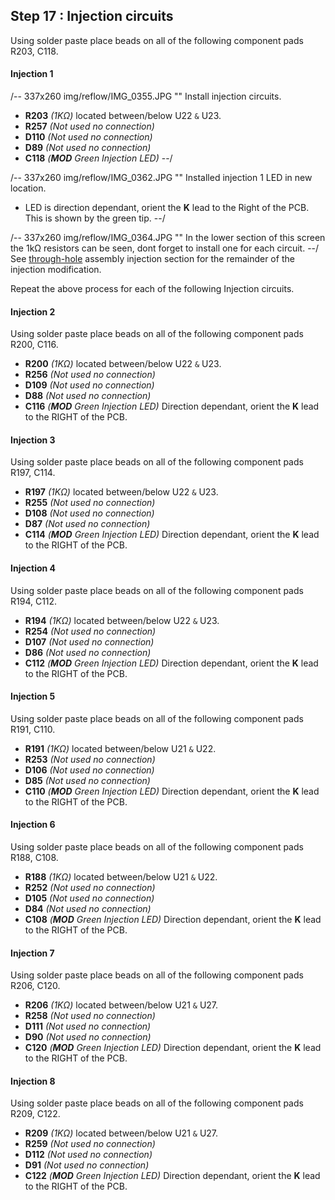 ## Step 17 : Injection circuits ##

Using solder paste place beads on all of the following component pads R203, C118.

#### Injection 1 ####
/-- 337x260 img/reflow/IMG_0355.JPG "" Install injection circuits. 

- **R203** *(1K&ohm;)* located between/below U22 ``&`` U23.
- **R257** *(Not used no connection)*
- **D110** *(Not used no connection)*
- **D89**  *(Not used no connection)*
- **C118** *(**MOD** Green Injection LED)*
--/

/-- 337x260 img/reflow/IMG_0362.JPG "" Installed injection 1 LED in new location.
 
- LED is direction dependant, orient the **K** lead to the Right of the PCB. This is shown by the green tip.
--/

/-- 337x260 img/reflow/IMG_0364.JPG "" In the lower section of this screen the 1k&ohm; resistors can be seen, dont forget to install one for each circuit.
 --/
See [through-hole](#assembly13_after_reflow) assembly injection section for the remainder of the injection modification.

Repeat the above process for each of the following Injection circuits.

#### Injection 2 ####
Using solder paste place beads on all of the following component pads R200, C116.

- **R200** *(1K&ohm;)* located between/below U22 ``&`` U23.
- **R256** *(Not used no connection)*
- **D109** *(Not used no connection)*
- **D88**  *(Not used no connection)*
- **C116** *(**MOD** Green Injection LED)* Direction dependant, orient the **K** lead to the RIGHT of the PCB.

#### Injection 3 ####
Using solder paste place beads on all of the following component pads R197, C114.

- **R197** *(1K&ohm;)* located between/below U22 ``&`` U23.
- **R255** *(Not used no connection)*
- **D108** *(Not used no connection)*
- **D87**  *(Not used no connection)*
- **C114** *(**MOD** Green Injection LED)* Direction dependant, orient the **K** lead to the RIGHT of the PCB.

#### Injection 4 ####
Using solder paste place beads on all of the following component pads R194, C112.

- **R194** *(1K&ohm;)* located between/below U22 ``&`` U23.
- **R254** *(Not used no connection)*
- **D107** *(Not used no connection)*
- **D86**  *(Not used no connection)*
- **C112** *(**MOD** Green Injection LED)* Direction dependant, orient the **K** lead to the RIGHT of the PCB.

#### Injection 5 ####
Using solder paste place beads on all of the following component pads R191, C110.

- **R191** *(1K&ohm;)* located between/below U21 ``&`` U22.
- **R253** *(Not used no connection)*
- **D106** *(Not used no connection)*
- **D85**  *(Not used no connection)*
- **C110** *(**MOD** Green Injection LED)* Direction dependant, orient the **K** lead to the RIGHT of the PCB.

#### Injection 6 ####
Using solder paste place beads on all of the following component pads R188, C108.

- **R188** *(1K&ohm;)* located between/below U21 ``&`` U22. 
- **R252** *(Not used no connection)*
- **D105** *(Not used no connection)*
- **D84**  *(Not used no connection)*
- **C108** *(**MOD** Green Injection LED)* Direction dependant, orient the **K** lead to the RIGHT of the PCB.

#### Injection 7 ####
Using solder paste place beads on all of the following component pads R206, C120.

- **R206** *(1K&ohm;)* located between/below U21 ``&`` U27.
- **R258** *(Not used no connection)*
- **D111** *(Not used no connection)*
- **D90**  *(Not used no connection)*
- **C120** *(**MOD** Green Injection LED)* Direction dependant, orient the **K** lead to the RIGHT of the PCB.

#### Injection 8 ####
Using solder paste place beads on all of the following component pads R209, C122.

- **R209** *(1K&ohm;)* located between/below U21 ``&`` U27.
- **R259** *(Not used no connection)*
- **D112** *(Not used no connection)*
- **D91**  *(Not used no connection)*
- **C122** *(**MOD** Green Injection LED)* Direction dependant, orient the **K** lead to the RIGHT of the PCB.

